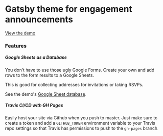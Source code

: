 # Gatsby theme for engagement announcements

[View the demo](https://www.brettgardiner.net/gatsby-engaged/)

### Features

##### Google Sheets as a Database
You don't have to use those ugly Google Forms. Create your own and add rows to the form results to a Google Sheets.

This is good for collecting addresses for invitations or taking RSVPs.

See the demo's [Google Sheet database](https://docs.google.com/spreadsheets/d/1jSKirsg20c9LosNP1KLhoo6TKnoyLXm5GyHWkSwamyw/edit?usp=sharing).

##### Travis CI/CD with GH Pages
Easily host your site via Github when you push to master. Just make sure to create a token and add a `GITHUB_TOKEN` environment variable to your Travis repo settings so that Travis has permissions to push to the `gh-pages` branch.
